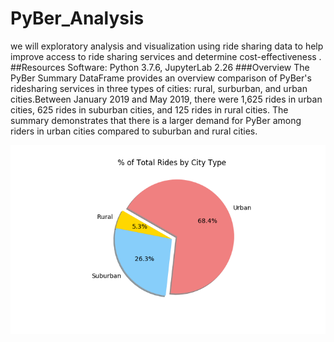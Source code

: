 # PyBer_Analysis
we will exploratory analysis and visualization using ride sharing data to help improve access to ride sharing services and determine cost-effectiveness .
##Resources
Software: Python 3.7.6, JupyterLab 2.26
###Overview
The PyBer Summary DataFrame provides an overview comparison of PyBer's ridesharing services in three types of cities: rural, surburban, and urban cities.Between January 2019 and May 2019, there were 1,625 rides in urban cities, 625 rides in suburban cities, and 125 rides in rural cities.  The summary demonstrates that there is a larger demand for PyBer among riders in urban cities compared to suburban and rural cities.

![pic6.png](/Analysis/pic6.png)<br/>



